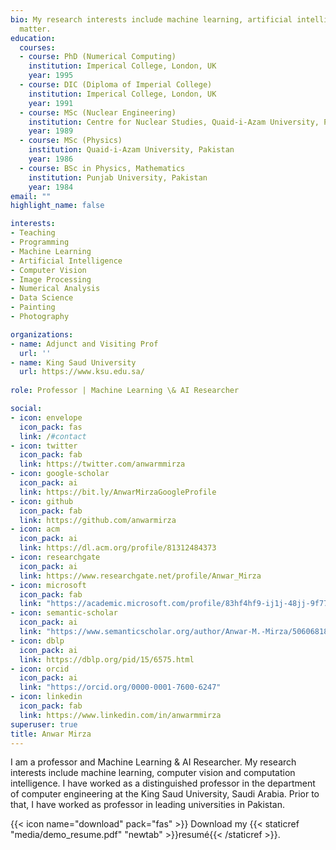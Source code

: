 ```yaml
---
bio: My research interests include machine learning, artificial intelligence, computer vision and numerical computing.
  matter.
education:
  courses:
  - course: PhD (Numerical Computing)
    institution: Imperical College, London, UK
    year: 1995
  - course: DIC (Diploma of Imperial College)
    institution: Imperical College, London, UK
    year: 1991
  - course: MSc (Nuclear Engineering)
    institution: Centre for Nuclear Studies, Quaid-i-Azam University, Pakistan
    year: 1989
  - course: MSc (Physics)
    institution: Quaid-i-Azam University, Pakistan
    year: 1986
  - course: BSc in Physics, Mathematics
    institution: Punjab University, Pakistan
    year: 1984
email: ""
highlight_name: false

interests:
- Teaching
- Programming
- Machine Learning
- Artificial Intelligence
- Computer Vision
- Image Processing
- Numerical Analysis
- Data Science
- Painting
- Photography

organizations:
- name: Adjunct and Visiting Prof
  url: ''
- name: King Saud University
  url: https://www.ksu.edu.sa/
  
role: Professor | Machine Learning \& AI Researcher

social:
- icon: envelope
  icon_pack: fas
  link: /#contact
- icon: twitter
  icon_pack: fab
  link: https://twitter.com/anwarmmirza
- icon: google-scholar
  icon_pack: ai
  link: https://bit.ly/AnwarMirzaGoogleProfile
- icon: github
  icon_pack: fab
  link: https://github.com/anwarmirza
- icon: acm
  icon_pack: ai
  link: https://dl.acm.org/profile/81312484373
- icon: researchgate
  icon_pack: ai
  link: https://www.researchgate.net/profile/Anwar_Mirza
- icon: microsoft
  icon_pack: fab
  link: "https://academic.microsoft.com/profile/83hf4hf9-ij1j-48jj-9f77-5i2ih6051h08/AnwarMajidMirza/publication/search?q=Anwar%20Mirza&qe=@@@USER.PUBLICATIONS%3D83db4db9-ef1f-48ff-9b77-5e2ed6051d08&f=&orderBy=0"
- icon: semantic-scholar
  icon_pack: ai
  link: "https://www.semanticscholar.org/author/Anwar-M.-Mirza/50606818"
- icon: dblp
  icon_pack: ai
  link: https://dblp.org/pid/15/6575.html
- icon: orcid
  icon_pack: ai
  link: "https://orcid.org/0000-0001-7600-6247"
- icon: linkedin
  icon_pack: fab
  link: https://www.linkedin.com/in/anwarmmirza
superuser: true
title: Anwar Mirza
---
```


I am a professor and Machine Learning & AI Researcher. My research interests include machine learning, computer vision and computation intelligence. I have worked as a distinguished professor in the department of computer engineering at the King Saud University, Saudi Arabia. Prior to that, I have worked as professor in leading universities in Pakistan.


{{< icon name="download" pack="fas" >}} Download my {{< staticref "media/demo_resume.pdf" "newtab" >}}resumé{{< /staticref >}}.
